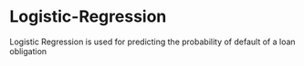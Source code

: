 # Logistic-Regression
Logistic Regression is used for predicting the probability of default of a loan obligation 
